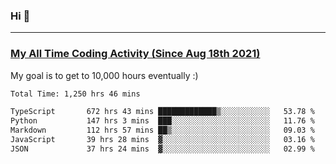 ### Hi 🙂

---

### <a href="https://wakatime.com/@Eroxl">My All Time Coding Activity (Since Aug 18th 2021)</a>
My goal is to get to 10,000 hours eventually :)
<!--START_SECTION:waka-->

```txt
Total Time: 1,250 hrs 46 mins

TypeScript       672 hrs 43 mins █████████████▒░░░░░░░░░░░   53.78 %
Python           147 hrs 3 mins  ███░░░░░░░░░░░░░░░░░░░░░░   11.76 %
Markdown         112 hrs 57 mins ██▒░░░░░░░░░░░░░░░░░░░░░░   09.03 %
JavaScript       39 hrs 28 mins  ▓░░░░░░░░░░░░░░░░░░░░░░░░   03.16 %
JSON             37 hrs 24 mins  ▓░░░░░░░░░░░░░░░░░░░░░░░░   02.99 %
```

<!--END_SECTION:waka-->
